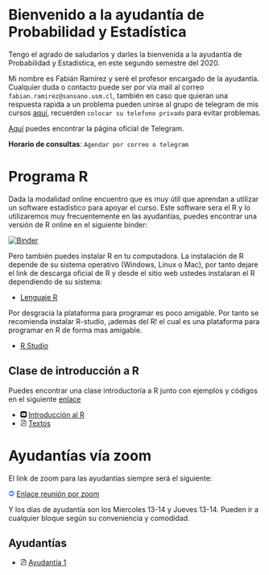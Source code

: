 # Bienvenido a la ayudantía de Probabilidad y Estadística

Tengo el agrado de saludarlos y darles la bienvenida a la ayudantía de Probabilidad y Estadística, en este segundo semestre del 2020. 

Mi nombre es Fabián Ramírez y seré el profesor encargado de la ayudantía. Cualquier duda o contacto puede ser por vía mail al correo `fabian.ramirez@sansano.usm.cl`, también en caso que quieran una respuesta rapida a un problema pueden unirse al grupo de telegram de mis cursos [aquí](https://t.me/joinchat/ObaYLhxzdY08zyWqJJEK9A), recuerden `colocar su telefono privado` para evitar problemas.

[Aquí](https://desktop.telegram.org/) puedes encontrar la página oficial de Telegram.

**Horario de consultas**: `Agendar por correo o telegram`

# Programa R

Dada la modalidad online encuentro que es muy útil que aprendan a utilizar un software estadístico para apoyar el curso. Este software sera el R y lo utilizaremos muy frecuentemente en las ayudantías, puedes encontrar una versión de R online en el siguiente binder:

 [![Binder](https://mybinder.org/badge_logo.svg)](https://mybinder.org/v2/gh/fabimath/LEC-PYE/master?urlpath=lab)

Pero también puedes instalar R en tu computadora. La instalación de R depende de su sistema operativo (Windows, Linux o Mac), por tanto dejare el link de descarga oficial de R y desde el sitio web ustedes instalaran el R dependiendo de su sistema:

* [Lenguaje R](https://cran.dcc.uchile.cl/)

Por desgracia la plataforma para programar es poco amigable. Por tanto se recomienda instalar R-studio, ¡además del R! el cual es una plataforma para programar en R de forma mas amigable.

* [R Studio](https://rstudio.com/products/rstudio/download/)

## Clase de introducción a R

Puedes encontrar una clase introductoria a R junto con ejemplos y códigos en el siguiente [enlace](https://github.com/Fabimath/mat044/blob/master/ay1/intro_R.ipynb)

* <img src="yt_logo.svg" alt="drawing" width="12"/> [Introducción al R](https://youtu.be/9T06_Qc2u1c) 
* <img src="pdf_logo.svg" alt="drawing" width="12"/> [Textos](ay0/clase0.pdf)

# Ayudantías vía zoom

El link de zoom para las ayudantías siempre será el siguiente:
 
 <img src="zoom_logo.svg" alt="drawing" width="12"/> [Enlace reunión por zoom](https://zoom.us/j/9103103763)

Y los días de ayudantía son los Miercoles 13-14 y Jueves 13-14. Pueden ir a cualquier bloque según su conveniencia y comodidad.

## Ayudantías 

* <img src="pdf_logo.svg" alt="drawing" width="12"/> [Ayudantía 1](ay1/main.pdf) 